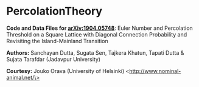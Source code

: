 # PercolationTheory
**Code and Data Files for [arXiv:1904.05748](https://arxiv.org/abs/1904.05748)**: Euler Number and Percolation Threshold on a Square Lattice with Diagonal Connection Probability and Revisiting the Island-Mainland Transition 

**Authors:** Sanchayan Dutta, Sugata Sen, Tajkera Khatun, Tapati Dutta & Sujata Tarafdar (Jadavpur University)

**Courtesy:** Jouko Orava (University of Helsinki) \<http://www.nominal-animal.net/\>
